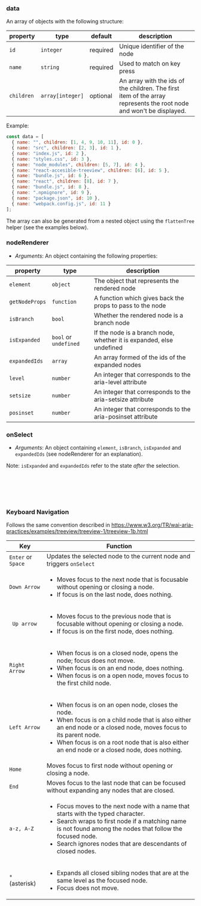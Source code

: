 ### data

An array of objects with the following structure:

| property   | type             | default  | description                                                                                                         |
| ---------- | ---------------- | -------- | ------------------------------------------------------------------------------------------------------------------- |
| `id`       | `integer`        | required | Unique identifier of the node                                                                                       |
| `name`     | `string`         | required | Used to match on key press                                                                                          |
| `children` | `array[integer]` | optional | An array with the ids of the children. The first item of the array represents the root node and won't be displayed. |

Example:

```js static
const data = [
  { name: "", children: [1, 4, 9, 10, 11], id: 0 },
  { name: "src", children: [2, 3], id: 1 },
  { name: "index.js", id: 2 },
  { name: "styles.css", id: 3 },
  { name: "node_modules", children: [5, 7], id: 4 },
  { name: "react-accesible-treeview", children: [6], id: 5 },
  { name: "bundle.js", id: 6 },
  { name: "react", children: [8], id: 7 },
  { name: "bundle.js", id: 8 },
  { name: ".npmignore", id: 9 },
  { name: "package.json", id: 10 },
  { name: "webpack.config.js", id: 11 }
];
```

The array can also be generated from a nested object using the <code>flattenTree</code> helper (see the examples below).

### nodeRenderer

- _Arguments_: An object containing the following properties:

| property       | type                  | description                                                          |
| -------------- | --------------------- | -------------------------------------------------------------------- |
| `element`      | `object`              | The object that represents the rendered node                         |
| `getNodeProps` | `function`            | A function which gives back the props to pass to the node            |
| `isBranch`     | `bool`                | Whether the rendered node is a branch node                           |
| `isExpanded`   | `bool` or `undefined` | If the node is a branch node, whether it is expanded, else undefined |
| `expandedIds`  | `array`               | An array formed of the ids of the expanded nodes                     |
| `level`        | `number`              | An integer that corresponds to the aria-level attribute              |
| `setsize`      | `number`              | An integer that corresponds to the aria-setsize attribute            |
| `posinset`     | `number`              | An integer that corresponds to the aria-posinset attribute           |

### onSelect

- _Arguments_: An object containing `element`, `isBranch`, `isExpanded` and `expandedIds` (see nodeRenderer for an explanation).

Note: `isExpanded` and `expandedIds` refer to the state _after_ the selection.

<br/>
<br/>
<br/>
<br/>

### Keyboard Navigation

Follows the same convention described in https://www.w3.org/TR/wai-aria-practices/examples/treeview/treeview-1/treeview-1b.html

| Key                        | Function                                                                                                                                                                                                                                                                                            |
| -------------------------- | --------------------------------------------------------------------------------------------------------------------------------------------------------------------------------------------------------------------------------------------------------------------------------------------------- |
| `Enter` or `Space`         | Updates the selected node to the current node and triggers `onSelect`                                                                                                                                                                                                                               |
| <code>Down Arrow </code>   | <ul><li>Moves focus to the next node that is focusable without opening or closing a node.</li> <li>If focus is on the last node, does nothing.</li></ul>                                                                                                                                            |
| <code> Up arrow </code>    | <ul><li> Moves focus to the previous node that is focusable without opening or closing a node. </li><li> If focus is on the first node, does nothing.</li></ul>                                                                                                                                     |
| <code>Right Arrow </code>  | <ul><li>When focus is on a closed node, opens the node; focus does not move.</li> <li> When focus is on an end node, does nothing.</li><li> When focus is on a open node, moves focus to the first child node. </li></ul>                                                                           |
| <code>Left Arrow </code>   | <ul> <li>When focus is on an open node, closes the node.</li> <li>When focus is on a child node that is also either an end node or a closed node, moves focus to its parent node.</li> <li> When focus is on a root node that is also either an end node or a closed node, does nothing.</li> </ul> |
| <code>Home</code>          | Moves focus to first node without opening or closing a node.                                                                                                                                                                                                                                        |
| <code>End</code>           | Moves focus to the last node that can be focused without expanding any nodes that are closed.                                                                                                                                                                                                       |
| <code>a-z, A-Z</code>      | <ul> <li>Focus moves to the next node with a name that starts with the typed character.</li> <li>Search wraps to first node if a matching name is not found among the nodes that follow the focused node.</li> <li>Search ignores nodes that are descendants of closed nodes.</li> </ul>            |
| <code>\*</code> (asterisk) | <ul><li> Expands all closed sibling nodes that are at the same level as the focused node.</li><li> Focus does not move.</li></ul>                                                                                                                                                                   |

<br/>
<br/>
<br/>
<br/>

